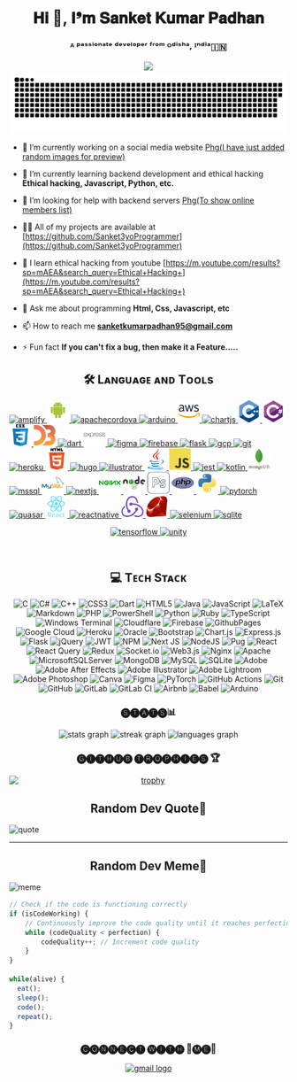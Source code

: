 <h1 align="center"> 𝐇𝐢 👋, 𝐈❜𝐦 𝐒𝐚𝐧𝐤𝐞𝐭 𝐊𝐮𝐦𝐚𝐫 𝐏𝐚𝐝𝐡𝐚𝐧
</h1>
<h3 align="center">ᴬ ᵖᵃˢˢⁱᵒⁿᵃᵗᵉ ᵈᵉᵛᵉˡᵒᵖᵉʳ ᶠʳᵒᵐ ᴼᵈⁱˢʰᵃ⸴ ᴵⁿᵈⁱᵃ🇮🇳</h3>

<div align="center">
  <img height="100" src="https://media.tenor.com/uUNcnHwYJQEAAAAi/running-pikachu-transparent-snivee.gif"  />
</div>

<a href="https://github.com/Sanket3yoprogrammer">
    <img src="contributions.svg" />
  </a>

- 🔭 I’m currently working on a social media website [Phg(I have just added random images for preview)](https://github.com/Sanket3yoProgrammer/Pudina.git)

- 🌱 I’m currently learning backend development and ethical hacking **Ethical hacking, Javascript, Python, etc.**

- 🤝 I’m looking for help with backend servers [Phg(To show online members list)](https://github.com/Sanket3yoProgrammer/Pudina.git)

- 👨‍💻 All of my projects are available at [https://github.com/Sanket3yoProgrammer](https://github.com/Sanket3yoProgrammer)

- 📝 I learn ethical hacking from youtube [https://m.youtube.com/results?sp=mAEA&search_query=Ethical+Hacking+](https://m.youtube.com/results?sp=mAEA&search_query=Ethical+Hacking+)

- 💬 Ask me about programming **Html, Css, Javascript, etc**

- 📫 How to reach me **sanketkumarpadhan95@gmail.com**

- ⚡ Fun fact **If you can't fix a bug, then make it a Feature.....**


<h2 align="center">🛠️ Lᴀɴɢᴜᴀɢᴇ ᴀɴᴅ Tᴏᴏʟs</h3>
<p align="left"> <a href="https://aws.amazon.com/amplify/" target="_blank" rel="noreferrer"> <img src="https://docs.amplify.aws/assets/logo-dark.svg" alt="amplify" width="40" height="40"/> </a> <a href="https://developer.android.com" target="_blank" rel="noreferrer"> <img src="https://raw.githubusercontent.com/devicons/devicon/master/icons/android/android-original-wordmark.svg" alt="android" width="40" height="40"/> </a> <a href="https://cordova.apache.org/" target="_blank" rel="noreferrer"> <img src="https://www.vectorlogo.zone/logos/apache_cordova/apache_cordova-icon.svg" alt="apachecordova" width="40" height="40"/> </a> <a href="https://www.arduino.cc/" target="_blank" rel="noreferrer"> <img src="https://cdn.worldvectorlogo.com/logos/arduino-1.svg" alt="arduino" width="40" height="40"/> </a> <a href="https://aws.amazon.com" target="_blank" rel="noreferrer"> <img src="https://raw.githubusercontent.com/devicons/devicon/master/icons/amazonwebservices/amazonwebservices-original-wordmark.svg" alt="aws" width="40" height="40"/> </a> <a href="https://getbootstrap.com" target="_blank" rel="noreferrer">  <img src="https://www.chartjs.org/media/logo-title.svg" alt="chartjs" width="40" height="40"/> </a> <a href="https://www.w3schools.com/cpp/" target="_blank" rel="noreferrer"> <img src="https://raw.githubusercontent.com/devicons/devicon/master/icons/cplusplus/cplusplus-original.svg" alt="cplusplus" width="40" height="40"/> </a> <a href="https://www.w3schools.com/cs/" target="_blank" rel="noreferrer"> <img src="https://raw.githubusercontent.com/devicons/devicon/master/icons/csharp/csharp-original.svg" alt="csharp" width="40" height="40"/> </a> <a href="https://www.w3schools.com/css/" target="_blank" rel="noreferrer"> <img src="https://raw.githubusercontent.com/devicons/devicon/master/icons/css3/css3-original-wordmark.svg" alt="css3" width="40" height="40"/> </a> <a href="https://d3js.org/" target="_blank" rel="noreferrer"> <img src="https://raw.githubusercontent.com/devicons/devicon/master/icons/d3js/d3js-original.svg" alt="d3js" width="40" height="40"/> </a> <a href="https://dart.dev" target="_blank" rel="noreferrer"> <img src="https://www.vectorlogo.zone/logos/dartlang/dartlang-icon.svg" alt="dart" width="40" height="40"/> </a> <a href="https://expressjs.com" target="_blank" rel="noreferrer"> <img src="https://raw.githubusercontent.com/devicons/devicon/master/icons/express/express-original-wordmark.svg" alt="express" width="40" height="40"/> </a> <a href="https://www.figma.com/" target="_blank" rel="noreferrer"> <img src="https://www.vectorlogo.zone/logos/figma/figma-icon.svg" alt="figma" width="40" height="40"/> </a> <a href="https://firebase.google.com/" target="_blank" rel="noreferrer"> <img src="https://www.vectorlogo.zone/logos/firebase/firebase-icon.svg" alt="firebase" width="40" height="40"/> </a> <a href="https://flask.palletsprojects.com/" target="_blank" rel="noreferrer"> <img src="https://www.vectorlogo.zone/logos/pocoo_flask/pocoo_flask-icon.svg" alt="flask" width="40" height="40"/> </a> <a href="https://cloud.google.com" target="_blank" rel="noreferrer"> <img src="https://www.vectorlogo.zone/logos/google_cloud/google_cloud-icon.svg" alt="gcp" width="40" height="40"/> </a> <a href="https://git-scm.com/" target="_blank" rel="noreferrer"> <img src="https://www.vectorlogo.zone/logos/git-scm/git-scm-icon.svg" alt="git" width="40" height="40"/> </a> <a href="https://heroku.com" target="_blank" rel="noreferrer"> <img src="https://www.vectorlogo.zone/logos/heroku/heroku-icon.svg" alt="heroku" width="40" height="40"/> </a> <a href="https://www.w3.org/html/" target="_blank" rel="noreferrer"> <img src="https://raw.githubusercontent.com/devicons/devicon/master/icons/html5/html5-original-wordmark.svg" alt="html5" width="40" height="40"/> </a> <a href="https://gohugo.io/" target="_blank" rel="noreferrer"> <img src="https://api.iconify.design/logos-hugo.svg" alt="hugo" width="40" height="40"/> </a> <a href="https://www.adobe.com/in/products/illustrator.html" target="_blank" rel="noreferrer"> <img src="https://www.vectorlogo.zone/logos/adobe_illustrator/adobe_illustrator-icon.svg" alt="illustrator" width="40" height="40"/> </a> <a href="https://www.java.com" target="_blank" rel="noreferrer"> <img src="https://raw.githubusercontent.com/devicons/devicon/master/icons/java/java-original.svg" alt="java" width="40" height="40"/> </a> <a href="https://developer.mozilla.org/en-US/docs/Web/JavaScript" target="_blank" rel="noreferrer"> <img src="https://raw.githubusercontent.com/devicons/devicon/master/icons/javascript/javascript-original.svg" alt="javascript" width="40" height="40"/> </a> <a href="https://jestjs.io" target="_blank" rel="noreferrer"> <img src="https://www.vectorlogo.zone/logos/jestjsio/jestjsio-icon.svg" alt="jest" width="40" height="40"/> </a> <a href="https://kotlinlang.org" target="_blank" rel="noreferrer"> <img src="https://www.vectorlogo.zone/logos/kotlinlang/kotlinlang-icon.svg" alt="kotlin" width="40" height="40"/> </a> <a href="https://www.mongodb.com/" target="_blank" rel="noreferrer"> <img src="https://raw.githubusercontent.com/devicons/devicon/master/icons/mongodb/mongodb-original-wordmark.svg" alt="mongodb" width="40" height="40"/> </a> <a href="https://www.microsoft.com/en-us/sql-server" target="_blank" rel="noreferrer"> <img src="https://www.svgrepo.com/show/303229/microsoft-sql-server-logo.svg" alt="mssql" width="40" height="40"/> </a> <a href="https://www.mysql.com/" target="_blank" rel="noreferrer"> <img src="https://raw.githubusercontent.com/devicons/devicon/master/icons/mysql/mysql-original-wordmark.svg" alt="mysql" width="40" height="40"/> </a> <a href="https://nextjs.org/" target="_blank" rel="noreferrer"> <img src="https://cdn.worldvectorlogo.com/logos/nextjs-2.svg" alt="nextjs" width="40" height="40"/> </a> <a href="https://www.nginx.com" target="_blank" rel="noreferrer"> <img src="https://raw.githubusercontent.com/devicons/devicon/master/icons/nginx/nginx-original.svg" alt="nginx" width="40" height="40"/> </a> <a href="https://nodejs.org" target="_blank" rel="noreferrer"> <img src="https://raw.githubusercontent.com/devicons/devicon/master/icons/nodejs/nodejs-original-wordmark.svg" alt="nodejs" width="40" height="40"/> </a> <a href="https://www.photoshop.com/en" target="_blank" rel="noreferrer"> <img src="https://raw.githubusercontent.com/devicons/devicon/master/icons/photoshop/photoshop-line.svg" alt="photoshop" width="40" height="40"/> </a> <a href="https://www.php.net" target="_blank" rel="noreferrer"> <img src="https://raw.githubusercontent.com/devicons/devicon/master/icons/php/php-original.svg" alt="php" width="40" height="40"/> </a> <a href="https://www.python.org" target="_blank" rel="noreferrer"> <img src="https://raw.githubusercontent.com/devicons/devicon/master/icons/python/python-original.svg" alt="python" width="40" height="40"/> </a> <a href="https://pytorch.org/" target="_blank" rel="noreferrer"> <img src="https://www.vectorlogo.zone/logos/pytorch/pytorch-icon.svg" alt="pytorch" width="40" height="40"/> </a> <a href="https://quasar.dev/" target="_blank" rel="noreferrer"> <img src="https://cdn.quasar.dev/logo/svg/quasar-logo.svg" alt="quasar" width="40" height="40"/> </a> <a href="https://reactjs.org/" target="_blank" rel="noreferrer"> <img src="https://raw.githubusercontent.com/devicons/devicon/master/icons/react/react-original-wordmark.svg" alt="react" width="40" height="40"/> </a> <a href="https://reactnative.dev/" target="_blank" rel="noreferrer"> <img src="https://reactnative.dev/img/header_logo.svg" alt="reactnative" width="40" height="40"/> </a> <a href="https://redux.js.org" target="_blank" rel="noreferrer"> <img src="https://raw.githubusercontent.com/devicons/devicon/master/icons/redux/redux-original.svg" alt="redux" width="40" height="40"/> </a> <a href="https://www.ruby-lang.org/en/" target="_blank" rel="noreferrer"> <img src="https://raw.githubusercontent.com/devicons/devicon/master/icons/ruby/ruby-original.svg" alt="ruby" width="40" height="40"/> </a> <a href="https://www.selenium.dev" target="_blank" rel="noreferrer"> <img src="https://raw.githubusercontent.com/detain/svg-logos/780f25886640cef088af994181646db2f6b1a3f8/svg/selenium-logo.svg" alt="selenium" width="40" height="40"/> </a> <a href="https://www.sqlite.org/" target="_blank" rel="noreferrer"> <img src="https://www.vectorlogo.zone/logos/sqlite/sqlite-icon.svg" alt="sqlite" width="40" height="40"/> </a> <a href="https://www.tensorflow.org" target="_blank" rel="noreferrer"> <p align="center"><img src="https://www.vectorlogo.zone/logos/tensorflow/tensorflow-icon.svg" alt="tensorflow" width="40" height="40"/> </a> <a href="https://unity.com/" target="_blank" rel="noreferrer"> <img src="https://www.vectorlogo.zone/logos/unity3d/unity3d-icon.svg" alt="unity" width="40" height="40"/> </a> </p></p>
<br clear="both">

 <h2 align="center">💻 Tᴇᴄʜ Sᴛᴀᴄᴋ</h2>
<p align="center">
<img src="https://img.shields.io/badge/c-%2300599C.svg?style=for-the-badge&logo=c&logoColor=white" alt="C"/>
<img src="https://img.shields.io/badge/c%23-%23239120.svg?style=for-the-badge&logo=csharp&logoColor=white" alt="C#"/>
<img src="https://img.shields.io/badge/c++-%2300599C.svg?style=for-the-badge&logo=c%2B%2B&logoColor=white" alt="C++"/>
<img src="https://img.shields.io/badge/css3-%231572B6.svg?style=for-the-badge&logo=css3&logoColor=white" alt="CSS3"/>
<img src="https://img.shields.io/badge/dart-%230175C2.svg?style=for-the-badge&logo=dart&logoColor=white" alt="Dart"/>
<img src="https://img.shields.io/badge/html5-%23E34F26.svg?style=for-the-badge&logo=html5&logoColor=white" alt="HTML5"/>
<img src="https://img.shields.io/badge/java-%23ED8B00.svg?style=for-the-badge&logo=openjdk&logoColor=white" alt="Java"/>
<img src="https://img.shields.io/badge/javascript-%23323330.svg?style=for-the-badge&logo=javascript&logoColor=%23F7DF1E" alt="JavaScript"/>
<img src="https://img.shields.io/badge/latex-%23008080.svg?style=for-the-badge&logo=latex&logoColor=white" alt="LaTeX"/>
<img src="https://img.shields.io/badge/markdown-%23000000.svg?style=for-the-badge&logo=markdown&logoColor=white" alt="Markdown"/>
<img src="https://img.shields.io/badge/php-%23777BB4.svg?style=for-the-badge&logo=php&logoColor=white" alt="PHP"/>
<img src="https://img.shields.io/badge/PowerShell-%235391FE.svg?style=for-the-badge&logo=powershell&logoColor=white" alt="PowerShell"/>
<img src="https://img.shields.io/badge/python-3670A0?style=for-the-badge&logo=python&logoColor=ffdd54" alt="Python"/>
<img src="https://img.shields.io/badge/ruby-%23CC342D.svg?style=for-the-badge&logo=ruby&logoColor=white" alt="Ruby"/>
<img src="https://img.shields.io/badge/typescript-%23007ACC.svg?style=for-the-badge&logo=typescript&logoColor=white" alt="TypeScript"/>
<img src="https://img.shields.io/badge/Windows%20Terminal-%234D4D4D.svg?style=for-the-badge&logo=windows-terminal&logoColor=white" alt="Windows Terminal"/>
<img src="https://img.shields.io/badge/Cloudflare-F38020?style=for-the-badge&logo=Cloudflare&logoColor=white" alt="Cloudflare"/>
<img src="https://img.shields.io/badge/firebase-%23039BE5.svg?style=for-the-badge&logo=firebase" alt="Firebase"/>
<img src="https://img.shields.io/badge/github%20pages-121013?style=for-the-badge&logo=github&logoColor=white" alt="GithubPages"/>
<img src="https://img.shields.io/badge/GoogleCloud-%234285F4.svg?style=for-the-badge&logo=google-cloud&logoColor=white" alt="Google Cloud"/>
<img src="https://img.shields.io/badge/heroku-%23430098.svg?style=for-the-badge&logo=heroku&logoColor=white" alt="Heroku"/>
<img src="https://img.shields.io/badge/Oracle-F80000?style=for-the-badge&logo=oracle&logoColor=white" alt="Oracle"/>
<img src="https://img.shields.io/badge/bootstrap-%238511FA.svg?style=for-the-badge&logo=bootstrap&logoColor=white" alt="Bootstrap"/>
<img src="https://img.shields.io/badge/chart.js-F5788D.svg?style=for-the-badge&logo=chart.js&logoColor=white" alt="Chart.js"/>
<img src="https://img.shields.io/badge/express.js-%23404d59.svg?style=for-the-badge&logo=express&logoColor=%2361DAFB" alt="Express.js"/>
<img src="https://img.shields.io/badge/flask-%23000.svg?style=for-the-badge&logo=flask&logoColor=white" alt="Flask"/>
<img src="https://img.shields.io/badge/jquery-%230769AD.svg?style=for-the-badge&logo=jquery&logoColor=white" alt="jQuery"/>
<img src="https://img.shields.io/badge/JWT-black?style=for-the-badge&logo=JSON%20web%20tokens" alt="JWT"/>
<img src="https://img.shields.io/badge/NPM-%23CB3837.svg?style=for-the-badge&logo=npm&logoColor=white" alt="NPM"/>
<img src="https://img.shields.io/badge/Next-black?style=for-the-badge&logo=next.js&logoColor=white" alt="Next JS"/>
<img src="https://img.shields.io/badge/node.js-6DA55F?style=for-the-badge&logo=node.js&logoColor=white" alt="NodeJS"/>
<img src="https://img.shields.io/badge/Pug-FFF?style=for-the-badge&logo=pug&logoColor=A86454" alt="Pug"/>
<img src="https://img.shields.io/badge/react-%2320232a.svg?style=for-the-badge&logo=react&logoColor=%2361DAFB" alt="React"/>
<img src="https://img.shields.io/badge/-React%20Query-FF4154?style=for-the-badge&logo=react%20query&logoColor=white" alt="React Query"/>
<img src="https://img.shields.io/badge/redux-%23593d88.svg?style=for-the-badge&logo=redux&logoColor=white" alt="Redux"/>
<img src="https://img.shields.io/badge/Socket.io-black?style=for-the-badge&logo=socket.io&badgeColor=010101" alt="Socket.io"/>
<img src="https://img.shields.io/badge/web3.js-F16822?style=for-the-badge&logo=web3.js&logoColor=white" alt="Web3.js"/>
<img src="https://img.shields.io/badge/nginx-%23009639.svg?style=for-the-badge&logo=nginx&logoColor=white" alt="Nginx"/>
<img src="https://img.shields.io/badge/apache-%23D42029.svg?style=for-the-badge&logo=apache&logoColor=white" alt="Apache"/>
<img src="https://img.shields.io/badge/Microsoft%20SQL%20Server-CC2927?style=for-the-badge&logo=microsoft%20sql%20server&logoColor=white" alt="MicrosoftSQLServer"/>
<img src="https://img.shields.io/badge/MongoDB-%234ea94b.svg?style=for-the-badge&logo=mongodb&logoColor=white" alt="MongoDB"/>
<img src="https://img.shields.io/badge/mysql-4479A1.svg?style=for-the-badge&logo=mysql&logoColor=white" alt="MySQL"/>
<img src="https://img.shields.io/badge/sqlite-%2307405e.svg?style=for-the-badge&logo=sqlite&logoColor=white" alt="SQLite"/>
<img src="https://img.shields.io/badge/adobe-%23FF0000.svg?style=for-the-badge&logo=adobe&logoColor=white" alt="Adobe"/>
<img src="https://img.shields.io/badge/Adobe%20After%20Effects-9999FF.svg?style=for-the-badge&logo=Adobe%20After%20Effects&logoColor=white" alt="Adobe After Effects"/>
<img src="https://img.shields.io/badge/adobe%20illustrator-%23FF9A00.svg?style=for-the-badge&logo=adobe%20illustrator&logoColor=white" alt="Adobe Illustrator"/>
<img src="https://img.shields.io/badge/Adobe%20Lightroom-31A8FF.svg?style=for-the-badge&logo=Adobe%20Lightroom&logoColor=white" alt="Adobe Lightroom"/>
<img src="https://img.shields.io/badge/adobe%20photoshop-%2331A8FF.svg?style=for-the-badge&logo=adobe%20photoshop&logoColor=white" alt="Adobe Photoshop"/>
<img src="https://img.shields.io/badge/Canva-%2300C4CC.svg?style=for-the-badge&logo=Canva&logoColor=white" alt="Canva"/>
<img src="https://img.shields.io/badge/figma-%23F24E1E.svg?style=for-the-badge&logo=figma&logoColor=white" alt="Figma"/>
<img src="https://img.shields.io/badge/PyTorch-%23EE4C2C.svg?style=for-the-badge&logo=PyTorch&logoColor=white" alt="PyTorch"/>
<img src="https://img.shields.io/badge/github%20actions-%232671E5.svg?style=for-the-badge&logo=githubactions&logoColor=white" alt="GitHub Actions"/>
<img src="https://img.shields.io/badge/git-%23F05033.svg?style=for-the-badge&logo=git&logoColor=white" alt="Git"/>
<img src="https://img.shields.io/badge/github-%23121011.svg?style=for-the-badge&logo=github&logoColor=white" alt="GitHub"/>
<img src="https://img.shields.io/badge/gitlab-%23181717.svg?style=for-the-badge&logo=gitlab&logoColor=white" alt="GitLab"/>
<img src="https://img.shields.io/badge/gitlab%20CI-%23181717.svg?style=for-the-badge&logo=gitlab&logoColor=white" alt="GitLab CI"/>
<img src="https://img.shields.io/badge/Airbnb-%23ff5a5f.svg?style=for-the-badge&logo=Airbnb&logoColor=white" alt="Airbnb"/>
<img src="https://img.shields.io/badge/Babel-F9DC3e?style=for-the-badge&logo=babel&logoColor=black" alt="Babel"/>
<img src="https://img.shields.io/badge/-Arduino-00979D?style=for-the-badge&logo=Arduino&logoColor=white" alt="Arduino"/>
</p>


<h3 align="center">🅢🅣🅐🅣🅢📊</h3>

<div align="center">
  <img src="https://github-readme-stats.vercel.app/api?username=Sanket3yoprogrammer&hide_title=false&hide_rank=false&show_icons=true&include_all_commits=true&count_private=true&disable_animations=false&theme=catppuccin_mocha&locale=en&hide_border=false" height="150" alt="stats graph"  />
  <img src="https://streak-stats.demolab.com?user=Sanket3yoprogrammer&locale=en&mode=daily&theme=catppuccin_mocha&hide_border=false&border_radius=5" height="150" alt="streak graph"  />
  
  <img src="https://github-readme-stats.vercel.app/api/top-langs?username=Sanket3yoprogrammer&locale=en&hide_title=false&layout=default&card_width=320&langs_count=20&theme=catppuccin_mocha&hide_border=true" height="150" alt="languages graph"  />
</div>

<h3 align="center">🅖🅘🅣🅗🅤🅑 🅣🅡🅞🅟🅗🅘🅔🅢 🏆</h3>

<div style="text-align: center;">
  <a href="https://github.com/sanket3yoprogrammer/github-profile-trophy">
    <img src="https://github-profile-trophy.vercel.app/?username=sanket3yoprogrammer&column=3&margin-w=15&margin-h=15&theme=algolia&no-bg=false&no-frame=false" alt="trophy" style="display: block; margin: auto;">
  </a>
</div>
<h2 align="center">Random Dev Quote📜</h2>
<img src="https://quotes-github-readme.vercel.app/api?type=horizontal&theme=radical" alt="quote">

<hr>

<h2 align="center">Random Dev Meme🤌</h2>
<img src="https://memer-new.vercel.app/" style="height: 400px;" alt="meme">

```js
// Check if the code is functioning correctly
if (isCodeWorking) {
    // Continuously improve the code quality until it reaches perfection
    while (codeQuality < perfection) {
        codeQuality++; // Increment code quality
    }
}

while(alive) {
  eat();
  sleep();
  code();
  repeat();
}
```
<h3 align="center">🅒🅞🅝🅝🅔🅒🅣  🅦🅘🅣🅗 🤝🅜🅔🤝</h3>
<p align="left"></p>
<div align="center">
  <a href="mailto:sanketkumarpadhan95@gmail.com">
    <img src="https://img.shields.io/static/v1?message=Gmail&logo=gmail&label=&color=D14836&logoColor=white&labelColor=&style=for-the-badge" height="35" alt="gmail logo" />
  </a>
</div>
